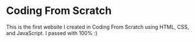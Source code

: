 # Coding From Scratch 
This is the first website I created in Coding From Scratch using HTML, CSS, and JavaScript. 
I  passed with 100% :)
